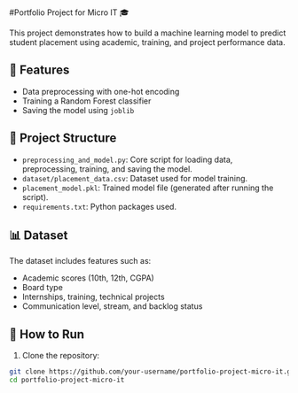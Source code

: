 #Portfolio Project for Micro IT 🎓

This project demonstrates how to build a machine learning model to predict student placement using academic, training, and project performance data.

## 📌 Features

- Data preprocessing with one-hot encoding
- Training a Random Forest classifier
- Saving the model using `joblib`

## 📁 Project Structure

- `preprocessing_and_model.py`: Core script for loading data, preprocessing, training, and saving the model.
- `dataset/placement_data.csv`: Dataset used for model training.
- `placement_model.pkl`: Trained model file (generated after running the script).
- `requirements.txt`: Python packages used.

## 📊 Dataset

The dataset includes features such as:
- Academic scores (10th, 12th, CGPA)
- Board type
- Internships, training, technical projects
- Communication level, stream, and backlog status

## 🚀 How to Run

1. Clone the repository:
```bash
git clone https://github.com/your-username/portfolio-project-micro-it.git
cd portfolio-project-micro-it
